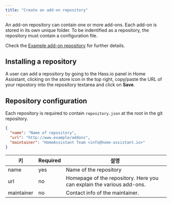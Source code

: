 ```yaml
---
title: "Create an add-on repository"
---
```


An add-on repository can contain one or more add-ons. Each add-on is stored in its own unique folder. To be indentified as a repository, the repository must contain a configuration file.

Check the [Example add-on repository](https://github.com/home-assistant/hassio-addons-example) for further details.

## Installing a repository

A user can add a repository by going to the Hass.io panel in Home Assistant, clicking on the store icon in the top right, copy/paste the URL of your repostory into the repository textarea and click on **Save**.

## Repository configuration

Each repository is required to contain `repository.json` at the root in the git repository.

```json
{
  "name": "Name of repository",
  "url": "http://www.example/addons",
  "maintainer": "HomeAssistant Team <info@home-assistant.io>"
}
```

| 키          | Required | 설명                                                                    |
| ---------- | -------- | --------------------------------------------------------------------- |
| name       | yes      | Name of the repository                                                |
| url        | no       | Homepage of the repository. Here you can explain the various add-ons. |
| maintainer | no       | Contact info of the maintainer.                                       |